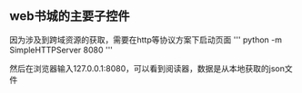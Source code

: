 ## web书城的主要子控件

因为涉及到跨域资源的获取，需要在http等协议方案下启动页面
'''
python -m SimpleHTTPServer 8080
'''

然后在浏览器输入127.0.0.1:8080，可以看到阅读器，数据是从本地获取的json文件
